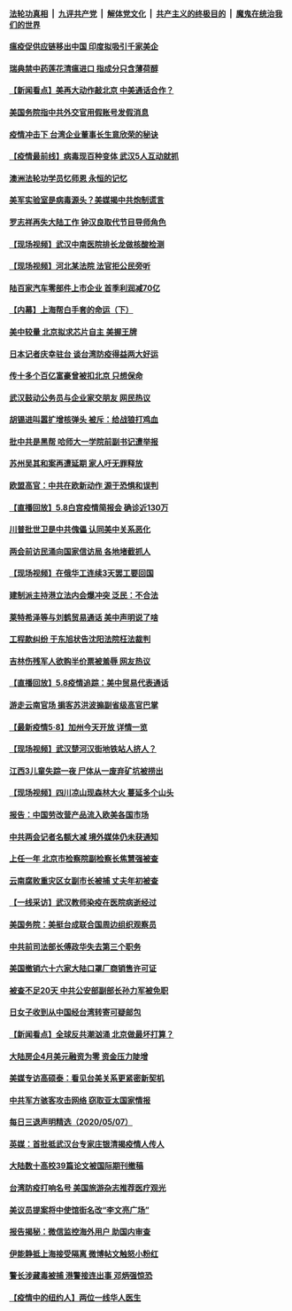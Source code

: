 

####  [法轮功真相](../../../../basic/blob/master/README.md?t=05091201) &nbsp;|&nbsp; [九评共产党](../../../../9ping.md/blob/master/README.md?t=05091201) &nbsp;|&nbsp; [解体党文化](../../../../jtdwh.md/blob/master/README.md?t=05091201)  &nbsp;|&nbsp; [共产主义的终极目的](../../../../gczydzjmd.md/blob/master/README.md?t=05091201) &nbsp;|&nbsp; [魔鬼在统治我们的世界](../../../../mgztzwmdsj.md/blob/master/README.md?t=05091201) 


#### [瘟疫促供应链移出中国 印度拟吸引千家美企](../pages/nsc413/n12094189.md?t=05091201) 

#### [瑞典禁中药莲花清瘟进口 指成分只含薄荷醇](../pages/nsc413/n12094234.md?t=05091201) 

#### [【新闻看点】美再大动作敲北京 中美通话合作？](../pages/nsc413/n12093903.md?t=05091201) 

#### [美国务院指中共外交官用假账号发假消息](../pages/nsc413/n12093976.md?t=05091201) 

#### [疫情冲击下 台湾企业董事长生意欣荣的秘诀](../pages/nsc413/n12094125.md?t=05091201) 

#### [【疫情最前线】病毒现百种变体 武汉5人互动就抓](../pages/nsc413/n12094213.md?t=05091201) 

#### [澳洲法轮功学员忆师恩 永恒的记忆](../pages/nsc413/n12093999.md?t=05091201) 

#### [美军实验室是病毒源头？美媒揭中共炮制谎言](../pages/nsc413/n12094005.md?t=05091201) 

#### [罗志祥再失大陆工作 钟汉良取代节目导师角色](../pages/nsc413/n12094115.md?t=05091201) 

#### [【现场视频】武汉中南医院排长龙做核酸检测](../pages/nsc413/n12093998.md?t=05091201) 

#### [【现场视频】河北某法院 法官拒公民旁听](../pages/nsc413/n12093667.md?t=05091201) 

#### [陆百家汽车零部件上市企业 首季利润减70亿](../pages/nsc413/n12093986.md?t=05091201) 

#### [【内幕】上海帮白手套的命运（下）](../pages/nsc413/n12091810.md?t=05091201) 

#### [美中较量 北京拟求芯片自主 美握王牌](../pages/nsc413/n12093978.md?t=05091201) 

#### [日本记者庆幸驻台 谈台湾防疫得益两大好运](../pages/nsc413/n12093791.md?t=05091201) 

#### [传十多个百亿富豪曾被扣北京 只想保命](../pages/nsc413/n12093968.md?t=05091201) 

#### [武汉鼓动公务员与企业家交朋友 网民热议](../pages/nsc413/n12093201.md?t=05091201) 

#### [胡锡进叫嚣扩增核弹头 被斥：给战狼打鸡血](../pages/nsc413/n12093907.md?t=05091201) 

#### [批中共是黑帮 哈师大一学院前副书记遭举报](../pages/nsc413/n12093616.md?t=05091201) 

#### [苏州吴其和案再遭延期 家人吁无罪释放](../pages/nsc413/n12093826.md?t=05091201) 

#### [欧盟高官：中共在欧新动作 源于恐惧和误判](../pages/nsc413/n12093790.md?t=05091201) 

#### [【直播回放】5.8白宫疫情简报会 确诊近130万](../pages/nsc413/n12093562.md?t=05091201) 

#### [川普批世卫是中共傀儡 认同美中关系恶化](../pages/nsc413/n12093756.md?t=05091201) 

#### [两会前访民涌向国家信访局 各地堵截抓人](../pages/nsc413/n12093370.md?t=05091201) 


#### [【现场视频】在俄华工连续3天罢工要回国](../pages/nsc413/n12092838.md?t=05091201) 

#### [建制派主持港立法内会爆冲突  泛民：不合法](../pages/nsc413/n12093415.md?t=05091201) 

#### [莱特希泽等与刘鹤贸易通话 美中声明说了啥](../pages/nsc413/n12093423.md?t=05091201) 

#### [工程款纠纷 于东旭状告沈阳法院枉法裁判](../pages/nsc413/n12091018.md?t=05091201) 

#### [吉林伤残军人欲购半价票被羞辱 网友热议](../pages/nsc413/n12093343.md?t=05091201) 

#### [【直播回放】5.8疫情追踪：美中贸易代表通话](../pages/nsc413/n12093103.md?t=05091201) 

#### [游走云南官场 掮客苏洪波搧副省级高官巴掌](../pages/nsc413/n12093050.md?t=05091201) 

#### [【最新疫情5·8】加州今天开放 详情一览](../pages/nsc413/n12088365.md?t=05091201) 

#### [【现场视频】武汉楚河汉街地铁站人挤人？](../pages/nsc413/n12092865.md?t=05091201) 

#### [江西3儿童失踪一夜 尸体从一废弃矿坑被捞出](../pages/nsc413/n12092835.md?t=05091201) 

#### [【现场视频】四川凉山现森林大火 蔓延多个山头](../pages/nsc413/n12092719.md?t=05091201) 

#### [报告：中国劳改营产品流入欧美各国市场](../pages/nsc413/n12092437.md?t=05091201) 

#### [中共两会记者名额大减 境外媒体仍未获通知](../pages/nsc413/n12092751.md?t=05091201) 

#### [上任一年 北京市检察院副检察长焦慧强被查](../pages/nsc413/n12092227.md?t=05091201) 

#### [云南腐败重灾区女副市长被捕 丈夫年初被查](../pages/nsc413/n12092583.md?t=05091201) 

#### [【一线采访】武汉教师染疫在医院病逝经过](../pages/nsc413/n12092074.md?t=05091201) 

#### [美国务院：美挺台成联合国周边组织观察员](../pages/nsc413/n12092024.md?t=05091201) 

#### [中共前司法部长傅政华失去第三个职务](../pages/nsc413/n12092104.md?t=05091201) 

#### [美国撤销六十六家大陆口罩厂商销售许可证](../pages/nsc413/n12092054.md?t=05091201) 

#### [被查不足20天 中共公安部副部长孙力军被免职](../pages/nsc413/n12091971.md?t=05091201) 

#### [日女子收到从中国经台湾转寄可疑邮包](../pages/nsc413/n12091966.md?t=05091201) 

#### [【新闻看点】全球反共潮汹涌 北京做最坏打算？](../pages/nsc413/n12091113.md?t=05091201) 

#### [大陆房企4月美元融资为零 资金压力陡增](../pages/nsc413/n12091703.md?t=05091201) 

#### [美媒专访高硕泰：看见台美关系更紧密新契机](../pages/nsc413/n12091897.md?t=05091201) 

#### [中共军方骇客攻击网络 窃取亚太国家情报](../pages/nsc413/n12091781.md?t=05091201) 

#### [每日三退声明精选（2020/05/07）](../pages/nsc413/n12091936.md?t=05091201) 

#### [英媒：首批抵武汉台专家庄银清揭疫情人传人](../pages/nsc413/n12091809.md?t=05091201) 

#### [大陆数十高校39篇论文被国际期刊撤稿](../pages/nsc413/n12091414.md?t=05091201) 

#### [台湾防疫打响名号 美国旅游杂志推荐医疗观光](../pages/nsc413/n12091865.md?t=05091201) 

#### [美议员提案将中使馆街名改“李文亮广场”](../pages/nsc413/n12091710.md?t=05091201) 

#### [报告揭秘：微信监控海外用户 助国内审查](../pages/nsc413/n12091199.md?t=05091201) 

#### [伊能静抵上海接受隔离 微博帖文触怒小粉红](../pages/nsc413/n12091172.md?t=05091201) 

#### [警长涉藏毒被捕 港警接连出事 邓炳强惊恐](../pages/nsc413/n12091598.md?t=05091201) 

#### [【疫情中的纽约人】两位一线华人医生](../pages/nsc413/n12091532.md?t=05091201) 

